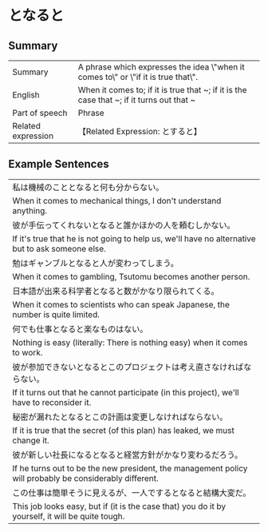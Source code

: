 # となると

## Summary

<table><tr>   <td>Summary</td>   <td>A phrase which expresses the idea \"when it comes to\" or \"if it is true that\".</td></tr><tr>   <td>English</td>   <td>When it comes to; if it is true that ~; if it is the case that ~; if it turns out that ~</td></tr><tr>   <td>Part of speech</td>   <td>Phrase</td></tr><tr>   <td>Related expression</td>   <td>【Related Expression: とすると】</td></tr></table>

## Example Sentences

<table><tr><td>私は機械のこととなると何も分からない。</td></tr><tr><td>When it comes to mechanical things, I don't understand anything.</td></tr><tr><td>彼が手伝ってくれないとなると誰かほかの人を頼むしかない。</td></tr><tr><td>If it's true that he is not going to help us, we'll have no alternative but to ask someone else.</td></tr><tr><td>勉はギャンブルとなると人が変わってしまう。</td></tr><tr><td>When it comes to gambling, Tsutomu becomes another person.</td></tr><tr><td>日本語が出来る科学者となると数がかなり限られてくる。</td></tr><tr><td>When it comes to scientists who can speak Japanese, the number is quite limited.</td></tr><tr><td>何でも仕事となると楽なものはない。</td></tr><tr><td>Nothing is easy (literally: There is nothing easy) when it comes to work.</td></tr><tr><td>彼が参加できないとなるとこのプロジェクトは考え直さなければならない。</td></tr><tr><td>If it turns out that he cannot participate (in this project), we'll have to reconsider it.</td></tr><tr><td>秘密が漏れたとなるとこの計画は変更しなければならない。</td></tr><tr><td>If it is true that the secret (of this plan) has leaked, we must change it.</td></tr><tr><td>彼が新しい社長になるとなると経営方針がかなり変わるだろう。</td></tr><tr><td>If he turns out to be the new president, the management policy will probably be considerably different.</td></tr><tr><td>この仕事は簡単そうに見えるが、一人でするとなると結構大変だ。</td></tr><tr><td>This job looks easy, but if (it is the case that) you do it by yourself, it will be quite tough.</td></tr></table>

